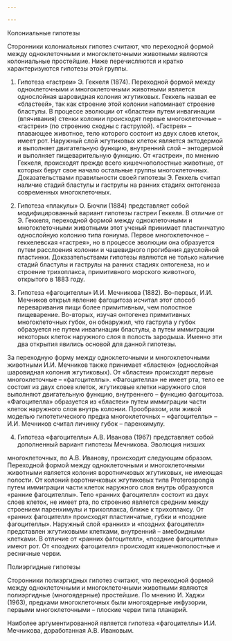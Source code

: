 ```yaml
---

---
```

Колониальные гипотезы

Сторонники колониальных гипотез считают, что переходной формой между одноклеточными и многоклеточными животными являются колониальные простейшие. Ниже перечисляются и кратко характеризуются гипотезы этой группы.

1. Гипотеза «гастреи» Э. Геккеля (1874). Переходной формой между одноклеточными и многоклеточными животными является однослойная шаровидная колония жгутиковых. Геккель назвал ее «бластеей», так как строение этой колонии напоминает строение бластулы. В процессе эволюции от «бластеи» путем инвагинации (впячивания) стенки колонии происходят первые многоклеточные – «гастреи» (по строению сходны с гаструлой). «Гастрея» – плавающее животное, тело которого состоит из двух слоев клеток, имеет рот. Наружный слой жгутиковых клеток является эктодермой и выполняет двигательную функцию, внутренний слой – энтодермой и выполняет пищеварительную функцию. От «гастреи», по мнению Геккеля, происходят прежде всего кишечнополостные животные, от которых берут свое начало остальные группы многоклеточных. Доказательствами правильности своей гипотезы Э. Геккель считал наличие стадий бластулы и гаструлы на ранних стадиях онтогенеза современных многоклеточных.

2. Гипотеза «плакулы» О. Бючли (1884) представляет собой модифицированный вариант гипотезы гастреи Геккеля. В отличие от Э. Геккеля, переходной формой между одноклеточными и многоклеточными животными этот ученый принимает пластинчатую однослойную колонию типа гониума. Первое многоклеточное – геккелевская «гастрея», но в процессе эволюции она образуется путем расслоения колонии и чашевидного прогибания двуслойной пластинки. Доказательствами гипотезы являются не только наличие стадий бластулы и гаструлы на ранних стадиях онтогенеза, но и строение трихоплакса, примитивного морского животного, открытого в 1883 году.

3. Гипотеза «фагоцителлы» И.И. Мечникова (1882). Во-первых, И.И. Мечников открыл явление фагоцитоза исчитал этот способ переваривания пищи более примитивным, чем полостное пищеварение. Во-вторых, изучая онтогенез примитивных многоклеточных губок, он обнаружил, что гаструла у губок образуется не путем инвагинации бластулы, а путем иммиграции некоторых клеток наружного слоя в полость зародыша. Именно эти два открытия явились основой для данной гипотезы.

За переходную форму между одноклеточными и многоклеточными животными И.И. Мечников также принимает «бластею» (однослойная шаровидная колония жгутиковых). От «бластеи» происходят первые многоклеточные – «фагоцителлы». «Фагоцителла» не имеет рта, тело ее состоит из двух слоев клеток, жгутиковые клетки наружного слоя выполняют двигательную функцию, внутреннего – функцию фагоцитоза. «Фагоцителла» образуется из «бластеи» путем иммиграции части клеток наружного слоя внутрь колонии. Прообразом, или живой моделью гипотетического предка многоклеточных – «фагоцителлы» – И.И. Мечников считал личинку губок – паренхимулу.

4. Гипотеза «фагоцителлы» А.В. Иванова (1967) представляет собой дополненный вариант гипотезы Мечникова. Эволюция низших

многоклеточных, по А.В. Иванову, происходит следующим образом. Переходной формой между одноклеточными и многоклеточными животными является колония воротничковых жгутиковых, не имеющая полости. От колоний воротничковых жгутиковых типа Proterospongia путем иммиграции части клеток наружного слоя внутрь образуются «ранние фагоцителлы». Тело «ранних фагоцителл» состоит из двух слоев клеток, не имеет рта, по строению является средним между строением паренхимулы и трихоплакса, ближе к трихоплаксу. От «ранних фагоцителл» происходят пластинчатые, губки и «поздние фагоцителлы». Наружный слой «ранних» и «поздних фагоцителл» представлен жгутиковыми клетками, внутренний – амебоидными клетками. В отличие от «ранних фагоцителл», «поздние фагоцителлы» имеют рот. От «поздних фагоцителл» происходят кишечнополостные и ресничные черви.

Полиэргидные гипотезы

Сторонники полиэргидных гипотез считают, что переходной формой между одноклеточными и многоклеточными животными являются полиэргидные (многоядерные) простейшие. По мнению И. Хаджи (1963), предками многоклеточных были многоядерные инфузории, первыми многоклеточными – плоские черви типа планарий.

Наиболее аргументированной является гипотеза «фагоцителлы» И.И. Мечникова, доработанная А.В. Ивановым.